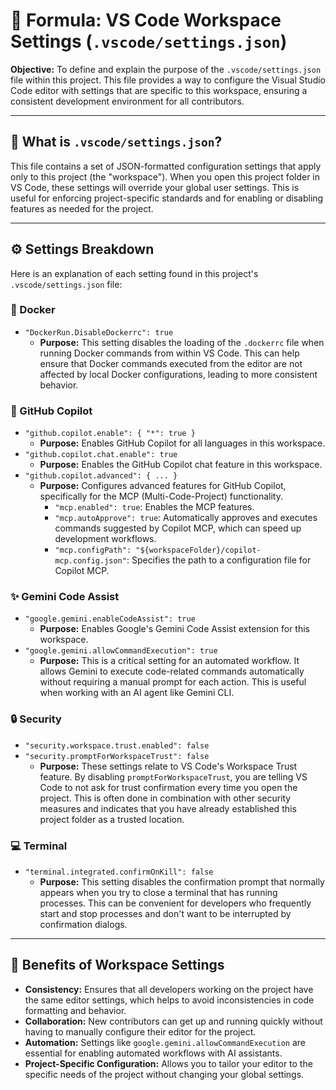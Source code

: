 # 📝 Formula: VS Code Workspace Settings (`.vscode/settings.json`)

**Objective:** To define and explain the purpose of the `.vscode/settings.json` file within this project. This file provides a way to configure the Visual Studio Code editor with settings that are specific to this workspace, ensuring a consistent development environment for all contributors.

---

## 🤔 What is `.vscode/settings.json`?

This file contains a set of JSON-formatted configuration settings that apply only to this project (the "workspace"). When you open this project folder in VS Code, these settings will override your global user settings. This is useful for enforcing project-specific standards and for enabling or disabling features as needed for the project.

---

## ⚙️ Settings Breakdown

Here is an explanation of each setting found in this project's `.vscode/settings.json` file:

### 🐳 Docker

*   `"DockerRun.DisableDockerrc": true`
    *   **Purpose:** This setting disables the loading of the `.dockerrc` file when running Docker commands from within VS Code. This can help ensure that Docker commands executed from the editor are not affected by local Docker configurations, leading to more consistent behavior.

### 🤖 GitHub Copilot

*   `"github.copilot.enable": { "*": true }`
    *   **Purpose:** Enables GitHub Copilot for all languages in this workspace.
*   `"github.copilot.chat.enable": true`
    *   **Purpose:** Enables the GitHub Copilot chat feature in this workspace.
*   `"github.copilot.advanced": { ... }`
    *   **Purpose:** Configures advanced features for GitHub Copilot, specifically for the MCP (Multi-Code-Project) functionality.
        *   `"mcp.enabled": true`: Enables the MCP features.
        *   `"mcp.autoApprove": true`: Automatically approves and executes commands suggested by Copilot MCP, which can speed up development workflows.
        *   `"mcp.configPath": "${workspaceFolder}/copilot-mcp.config.json"`: Specifies the path to a configuration file for Copilot MCP.

### ✨ Gemini Code Assist

*   `"google.gemini.enableCodeAssist": true`
    *   **Purpose:** Enables Google's Gemini Code Assist extension for this workspace.
*   `"google.gemini.allowCommandExecution": true`
    *   **Purpose:** This is a critical setting for an automated workflow. It allows Gemini to execute code-related commands automatically without requiring a manual prompt for each action. This is useful when working with an AI agent like Gemini CLI.

### 🔒 Security

*   `"security.workspace.trust.enabled": false`
*   `"security.promptForWorkspaceTrust": false`
    *   **Purpose:** These settings relate to VS Code's Workspace Trust feature. By disabling `promptForWorkspaceTrust`, you are telling VS Code to not ask for trust confirmation every time you open the project. This is often done in combination with other security measures and indicates that you have already established this project folder as a trusted location.

### 💻 Terminal

*   `"terminal.integrated.confirmOnKill": false`
    *   **Purpose:** This setting disables the confirmation prompt that normally appears when you try to close a terminal that has running processes. This can be convenient for developers who frequently start and stop processes and don't want to be interrupted by confirmation dialogs.

---

## 🌟 Benefits of Workspace Settings

*   **Consistency:** Ensures that all developers working on the project have the same editor settings, which helps to avoid inconsistencies in code formatting and behavior.
*   **Collaboration:** New contributors can get up and running quickly without having to manually configure their editor for the project.
*   **Automation:** Settings like `google.gemini.allowCommandExecution` are essential for enabling automated workflows with AI assistants.
*   **Project-Specific Configuration:** Allows you to tailor your editor to the specific needs of the project without changing your global settings.